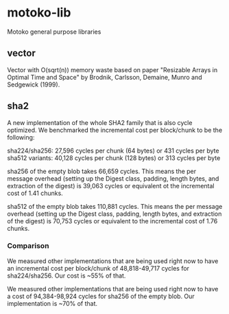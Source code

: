 # motoko-lib
Motoko general purpose libraries

## vector

Vector with O(sqrt(n)) memory waste based on paper "Resizable Arrays in Optimal Time and Space" by Brodnik, Carlsson, Demaine, Munro and Sedgewick (1999).

## sha2

A new implementation of the whole SHA2 family that is also cycle optimized. 
We benchmarked the incremental cost per block/chunk to be the following:

sha224/sha256: 27,596 cycles per chunk (64 bytes) or 431 cycles per byte
sha512 variants: 40,128 cycles per chunk (128 bytes) or 313 cycles per byte

sha256 of the empty blob takes 66,659 cycles. This means the per message overhead (setting up the Digest class, padding, length bytes, and extraction of the digest) is 39,063 cycles or equivalent ot the incremental cost of 1.41 chunks.

sha512 of the empty blob takes 110,881 cycles. This means the per message overhead (setting up the Digest class, padding, length bytes, and extraction of the digest) is 70,753 cycles or equivalent to the incremental cost of 1.76 chunks.

### Comparison

We measured other implementations that are being used right now to have an incremental cost per block/chunk of 48,818-49,717 cycles for sha224/sha256. Our cost is ~55% of that.

We measured other implementations that are being used right now to have a cost of 94,384-98,924 cycles for sha256 of the empty blob. Our implementation is ~70% of that.